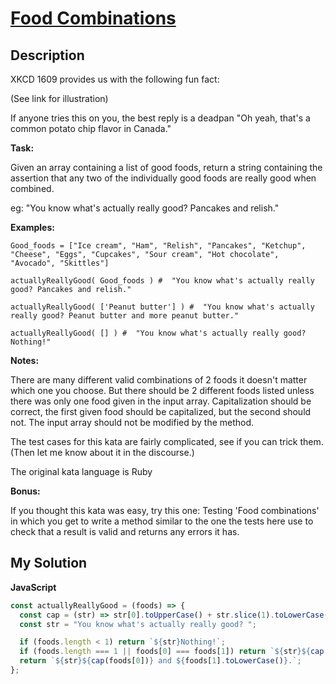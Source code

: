 # [Food Combinations](https://www.codewars.com/kata/565f448e6e0190b0a40000cc)

## Description

XKCD 1609 provides us with the following fun fact:

(See link for illustration)

If anyone tries this on you, the best reply is a deadpan "Oh yeah, that's a common potato chip flavor in Canada."

**Task:**

Given an array containing a list of good foods, return a string containing the assertion that any two of the individually good foods are really good when combined.

eg: "You know what's actually really good? Pancakes and relish."

**Examples:**

```
Good_foods = ["Ice cream", "Ham", "Relish", "Pancakes", "Ketchup", "Cheese", "Eggs", "Cupcakes", "Sour cream", "Hot chocolate", "Avocado", "Skittles"]

actuallyReallyGood( Good_foods ) #  "You know what's actually really good? Pancakes and relish."

actuallyReallyGood( ['Peanut butter'] ) #  "You know what's actually really good? Peanut butter and more peanut butter."

actuallyReallyGood( [] ) #  "You know what's actually really good? Nothing!"
```

**Notes:**

There are many different valid combinations of 2 foods it doesn't matter which one you choose.
But there should be 2 different foods listed unless there was only one food given in the input array.
Capitalization should be correct, the first given food should be capitalized, but the second should not.
The input array should not be modified by the method.

The test cases for this kata are fairly complicated, see if you can trick them. (Then let me know about it in the discourse.)

The original kata language is Ruby

**Bonus:**

If you thought this kata was easy, try this one: Testing 'Food combinations' in which you get to write a method similar to the one the tests here use to check that a result is valid and returns any errors it has.

## My Solution

**JavaScript**

```js
const actuallyReallyGood = (foods) => {
  const cap = (str) => str[0].toUpperCase() + str.slice(1).toLowerCase();
  const str = "You know what's actually really good? ";

  if (foods.length < 1) return `${str}Nothing!`;
  if (foods.length === 1 || foods[0] === foods[1]) return `${str}${cap(foods[0])} and more ${foods[0].toLowerCase()}.`;
  return `${str}${cap(foods[0])} and ${foods[1].toLowerCase()}.`;
};
```
